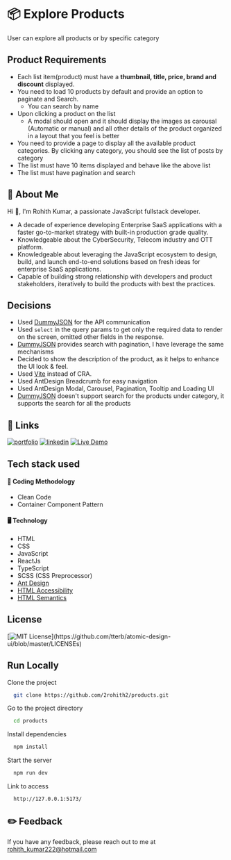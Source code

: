 # 📦 Explore Products

User can explore all products or by specific category

## Product Requirements

- Each list item(product) must have a **thumbnail, title, price, brand and discount** displayed.
- You need to load 10 products by default and provide an option to paginate and Search.
  - You can search by name
- Upon clicking a product on the list
  - A modal should open and it should display the images as carousal (Automatic or manual) and all other details of the product organized in a layout that you feel is better
- You need to provide a page to display all the available product categories. By clicking any
  category, you should see the list of posts by category
- The list must have 10 items displayed and behave like the above list
- The list must have pagination and search

## 🚀 About Me

Hi 👋, I'm Rohith Kumar, a passionate JavaScript fullstack developer.

- A decade of experience developing Enterprise SaaS applications with a faster go-to-market strategy with built-in production grade quality.
- Knowledgeable about the CyberSecurity, Telecom industry and OTT platform.
- Knowledgeable about leveraging the JavaScript ecosystem to design, build, and launch end-to-end solutions based on fresh ideas for enterprise SaaS applications.
- Capable of building strong relationship with developers and product stakeholders, iteratively to build the products with best the practices.

## Decisions

- Used [DummyJSON](https://dummyjson.com/) for the API communication
- Used `select` in the query params to get only the required data to render on the screen, omitted other fields in the response.
- [DummyJSON](https://dummyjson.com/) provides search with pagination, I have leverage the same mechanisms
- Decided to show the description of the product, as it helps to enhance the UI look & feel.
- Used [Vite](https://vitejs.dev/) instead of CRA.
- Used AntDesign Breadcrumb for easy navigation
- Used AntDesign Modal, Carousel, Pagination, Tooltip and Loading UI
- [DummyJSON](https://dummyjson.com/) doesn't support search for the products under category, it supports the search for all the products

## 🔗 Links

[![portfolio](https://img.shields.io/badge/my_portfolio-000?style=for-the-badge&logo=ko-fi&logoColor=white)](https://github.com/2rohith2)
[![linkedin](https://img.shields.io/badge/linkedin-0A66C2?style=for-the-badge&logo=linkedin&logoColor=white)](http://in.linkedin.com/in/2rohith2)
[![Live Demo](https://img.shields.io/badge/Live-Demo-green)](https://2rohith2.ml/products)

## Tech stack used

#### 🔦 Coding Methodology

- Clean Code
- Container Component Pattern

#### 🖥️ Technology

- HTML
- CSS
- JavaScript
- ReactJs
- TypeScript
- SCSS (CSS Preprocessor)
- [Ant Design](https://ant.design/)
- [HTML Accessibility](https://developer.mozilla.org/en-US/docs/Learn/Accessibility/HTML)
- [HTML Semantics](https://developer.mozilla.org/en-US/docs/Glossary/Semantics#semantic_elements)

## License

[![MIT License](https://img.shields.io/apm/l/atomic-design-ui.svg?)](https://github.com/tterb/atomic-design-ui/blob/master/LICENSEs)

## Run Locally

Clone the project

```bash
  git clone https://github.com/2rohith2/products.git
```

Go to the project directory

```bash
  cd products
```

Install dependencies

```bash
  npm install
```

Start the server

```bash
  npm run dev
```

Link to access

```bash
  http://127.0.0.1:5173/
```

## ✏️ Feedback

If you have any feedback, please reach out to me at rohith_kumar222@hotmail.com
